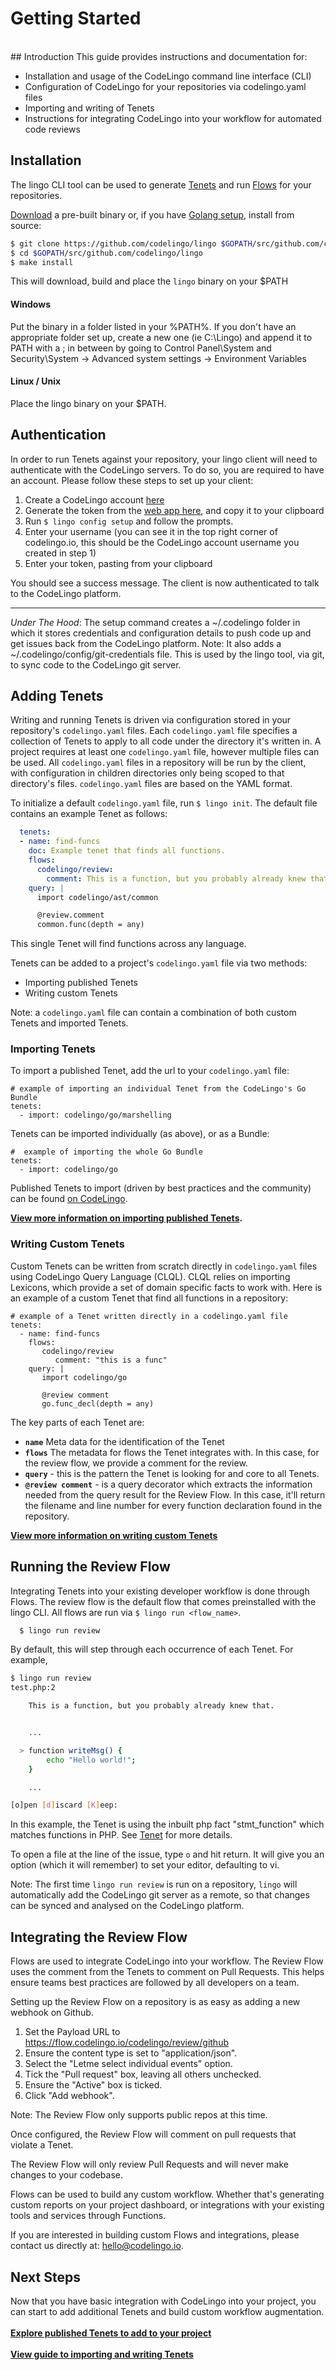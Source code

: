 # Getting Started
<br/>
## Introduction
This guide provides instructions and documentation for:

- Installation and usage of the CodeLingo command line interface (CLI)
- Configuration of CodeLingo for your repositories via codelingo.yaml files
- Importing and writing of Tenets
- Instructions for integrating CodeLingo into your workflow for automated code reviews

## Installation

The lingo CLI tool can be used to generate [Tenets](concepts/tenets.md) and run [Flows](concepts/flows.md) for your repositories.

<a href="https://github.com/codelingo/lingo/releases" target="_blank">Download</a> a pre-built binary or, if you have <a href="https://golang.org/doc/install" target="_blank">Golang setup</a>, install from source:
```bash
$ git clone https://github.com/codelingo/lingo $GOPATH/src/github.com/codelingo/lingo
$ cd $GOPATH/src/github.com/codelingo/lingo
$ make install
```

This will download, build and place the `lingo` binary on your $PATH

#### Windows

Put the binary in a folder listed in your %PATH%. If you don't have an appropriate folder set up, create a new one (ie C:\Lingo) and append it to PATH with a ; in between by going to Control Panel\System and Security\System -> Advanced system settings -> Environment Variables

#### Linux / Unix

Place the lingo binary on your $PATH.

## Authentication

In order to run Tenets against your repository, your lingo client will need to authenticate with the CodeLingo servers. To do so, you are required to have an account. Please follow these steps to set up your client:

1. Create a CodeLingo account <a href="https://codelingo.io/join" target="_blank">here</a>
2. Generate the token from the  <a href="https://www.codelingo.io/settings/profile" target="_blank">web app here</a>, and copy it to your clipboard
3. Run `$ lingo config setup` and follow the prompts.
4. Enter your username (you can see it in the top right corner of codelingo.io, this should be the CodeLingo account username you created in step 1)
5. Enter your token, pasting from your clipboard

You should see a success message. The client is now authenticated to talk to the CodeLingo platform.

---

*Under The Hood*: The setup command creates a ~/.codelingo folder in which it stores credentials and configuration details to push code up and get issues back from the CodeLingo platform. Note: It also adds a ~/.codelingo/config/git-credentials file. This is used by the lingo tool, via git, to sync code to the CodeLingo git server.

## Adding Tenets

Writing and running Tenets is driven via configuration stored in your repository's `codelingo.yaml` files. Each `codelingo.yaml` file specifies a collection of Tenets to apply to all code under the directory it's written in. A project requires at least one `codelingo.yaml` file, however multiple files can be used. All `codelingo.yaml` files in a repository will be run by the client, with configuration in children directories only being scoped to that directory's files. `codelingo.yaml` files are based on the YAML format.

To initialize a default `codelingo.yaml` file, run `$ lingo init`. The default file contains an example Tenet as follows:

``` yaml
  tenets:
  - name: find-funcs
    doc: Example tenet that finds all functions.
    flows:
      codelingo/review:
        comment: This is a function, but you probably already knew that.
    query: |
      import codelingo/ast/common

      @review.comment
      common.func(depth = any)
```

This single Tenet will find functions across any language.

Tenets can be added to a project's `codelingo.yaml` file via two methods:

- Importing published Tenets
- Writing custom Tenets

Note: a `codelingo.yaml` file can contain a combination of both custom Tenets and imported Tenets.

### Importing Tenets

To import a published Tenet, add the url to your `codelingo.yaml` file:

```
# example of importing an individual Tenet from the CodeLingo's Go Bundle
tenets:
  - import: codelingo/go/marshelling
```

Tenets can be imported individually (as above), or as a Bundle:

```
#  example of importing the whole Go Bundle
tenets:
  - import: codelingo/go
```

Published Tenets to import (driven by best practices and the community) can be found [on CodeLingo](https://www.codelingo.io/tenets).

**[View more information on importing published Tenets](concepts/tenets.md#importing).**

### Writing Custom Tenets


Custom Tenets can be written from scratch directly in `codelingo.yaml` files using CodeLingo Query Language (CLQL). CLQL relies on importing Lexicons, which provide a set of domain specific facts to work with. Here is an example of a custom Tenet that find all functions in a repository:

```
# example of a Tenet written directly in a codelingo.yaml file
tenets:
  - name: find-funcs
    flows:
       codelingo/review
          comment: "this is a func"
    query: |
       import codelingo/go

       @review comment
       go.func_decl(depth = any)

```

The key parts of each Tenet are:

- **`name`** Meta data for the identification of the Tenet
- **`flows`** The metadata for flows the Tenet integrates with. In this case, for the review flow, we provide a comment for the review.
- **`query`** - this is the pattern the Tenet is looking for and core to all Tenets.
- **`@review comment`** - is a query decorator which extracts the information needed from the query result for the Review Flow. In this case, it'll return the filename and line number for every function declaration found in the repository.


**[View more information on writing custom Tenets](concepts/tenets.md#writing-custom-tenets)**


## Running the Review Flow

Integrating Tenets into your existing developer workflow is done through Flows. The review flow is the default flow that comes preinstalled with the lingo CLI. All flows are run via `$ lingo run <flow_name>`.

```bash
  $ lingo run review
```

By default, this will step through each occurrence of each Tenet. For example,

```bash
$ lingo run review
test.php:2

    This is a function, but you probably already knew that.


    ...

  > function writeMsg() {
        echo "Hello world!";
    }

    ...

[o]pen [d]iscard [K]eep:
```

In this example, the Tenet is using the inbuilt php fact "stmt_function" which matches functions in PHP. See [Tenet](concepts/tenets.md) for more details.

To open a file at the line of the issue, type `o` and hit return. It will give you an option (which it will remember) to set your editor, defaulting to vi.

Note: The first time `lingo run review` is run on a repository, `lingo` will automatically add the CodeLingo git server as a remote, so that changes can be synced and analysed on the CodeLingo platform.

## Integrating the Review Flow

Flows are used to integrate CodeLingo into your workflow. The Review Flow uses the comment from the Tenets to comment on Pull Requests. This helps ensure teams best practices are followed by all developers on a team.

Setting up the Review Flow on a repository is as easy as adding a new webhook on Github.

1. Set the Payload URL to https://flow.codelingo.io/codelingo/review/github
2. Ensure the content type is set to "application/json".
3. Select the "Letme select individual events" option.
4. Tick the "Pull request" box, leaving all others unchecked.
5. Ensure the "Active" box is ticked.
6. Click "Add webhook".

Note: The Review Flow only supports public repos at this time.

Once configured, the Review Flow will comment on pull requests that violate a Tenet.

The Review Flow will only review Pull Requests and will never make changes to your codebase.

Flows can be used to build any custom workflow. Whether that's generating custom reports on your project dashboard, or integrations with your existing tools and services through Functions.

If you are interested in building custom Flows and integrations, please contact us directly at: 
 [hello@codelingo.io](hello@codelingo.io).

## Next Steps

Now that you have basic integration with CodeLingo into your project, you can start to add additional Tenets and build custom workflow augmentation.
<br/><br/>
**[Explore published Tenets to add to your project](https://www.codelingo.io/tenets)**
<br/><br/>
**[View guide to importing and writing Tenets](/concepts/tenets.md)**
